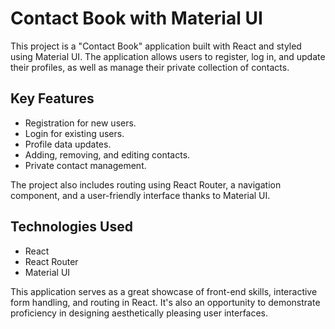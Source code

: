 # Contact Book with Material UI

This project is a "Contact Book" application built with React and styled using Material UI. The application allows users to register, log in, and update their profiles, as well as manage their private collection of contacts.

## Key Features

- Registration for new users.
- Login for existing users.
- Profile data updates.
- Adding, removing, and editing contacts.
- Private contact management.

The project also includes routing using React Router, a navigation component, and a user-friendly interface thanks to Material UI.

## Technologies Used

- React
- React Router
- Material UI

This application serves as a great showcase of front-end skills, interactive form handling, and routing in React. It's also an opportunity to demonstrate proficiency in designing aesthetically pleasing user interfaces.

